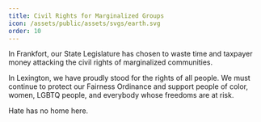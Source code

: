 ```yaml
---
title: Civil Rights for Marginalized Groups
icon: /assets/public/assets/svgs/earth.svg
order: 10
---
```


In Frankfort, our State Legislature has chosen to waste time and taxpayer money attacking the civil rights of marginalized communities.

In Lexington, we have proudly stood for the rights of all people. We must continue to protect our Fairness Ordinance and support people of color, women, LGBTQ people, and everybody whose freedoms are at risk.

Hate has no home here.
